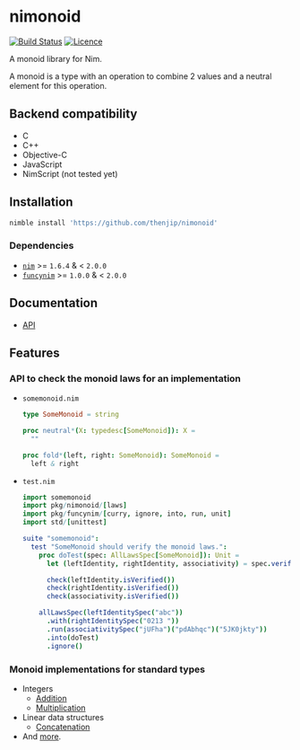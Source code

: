 # nimonoid

[![Build Status](https://github.com/thenjip/nimonoid/workflows/Tests/badge.svg?branch=main)](https://github.com/thenjip/nimonoid/actions?query=workflow%3A"Tests"+branch%3A"main")
[![Licence](https://img.shields.io/github/license/thenjip/nimonoid.svg)](https://raw.githubusercontent.com/thenjip/nimonoid/main/LICENSE)

A monoid library for Nim.

A monoid is a type with an operation to combine 2 values and a neutral element
for this operation.

## Backend compatibility

- C
- C++
- Objective-C
- JavaScript
- NimScript (not tested yet)

## Installation

```sh
nimble install 'https://github.com/thenjip/nimonoid'
```

### Dependencies

- [`nim`](https://nim-lang.org/) >= `1.6.4` & < `2.0.0`
- [`funcynim`](https://github.com/thenjip/funcynim) >= `1.0.0` & < `2.0.0`

## Documentation

- [API](https://thenjip.github.io/nimonoid)

## Features

### API to check the monoid laws for an implementation

- ``somemonoid.nim``

  ```nim
  type SomeMonoid = string

  proc neutral*(X: typedesc[SomeMonoid]): X =
    ""

  proc fold*(left, right: SomeMonoid): SomeMonoid =
    left & right
  ```

- ``test.nim``

  ```nim
  import somemonoid
  import pkg/nimonoid/[laws]
  import pkg/funcynim/[curry, ignore, into, run, unit]
  import std/[unittest]

  suite "somemonoid":
    test "SomeMonoid should verify the monoid laws.":
      proc doTest(spec: AllLawsSpec[SomeMonoid]): Unit =
        let (leftIdentity, rightIdentity, associativity) = spec.verify()

        check(leftIdentity.isVerified())
        check(rightIdentity.isVerified())
        check(associativity.isVerified())

      allLawsSpec(leftIdentitySpec("abc"))
        .with(rightIdentitySpec("0213 "))
        .run(associativitySpec("jUFha")("pdAbhqc")("5JK0jkty"))
        .into(doTest)
        .ignore()
  ```

### Monoid implementations for standard types

- Integers
  - [Addition](./src/nimonoid/monoids/integer/addition.nim)
  - [Multiplication](./src/nimonoid/monoids/integer/multiplication.nim)
- Linear data structures
  - [Concatenation](./src/nimonoid/monoids/data_structure/linear/junction.nim)
- And [more](./src/nimonoid/monoids/).
